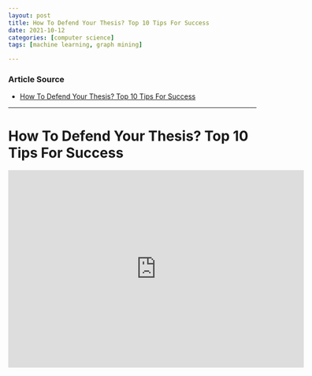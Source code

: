 ```yaml
---
layout: post
title: How To Defend Your Thesis? Top 10 Tips For Success
date: 2021-10-12
categories: [computer science]
tags: [machine learning, graph mining]

---
```


### Article Source

* [How To Defend Your Thesis? Top 10 Tips For Success](https://www.youtube.com/watch?v=nPJBbcNftFI&t=196s)


---


# How To Defend Your Thesis? Top 10 Tips For Success


<iframe width="600" height="400" src="https://www.youtube.com/embed/nPJBbcNftFI" title="YouTube video player" frameborder="0" allow="accelerometer; autoplay; clipboard-write; encrypted-media; gyroscope; picture-in-picture" allowfullscreen></iframe>
